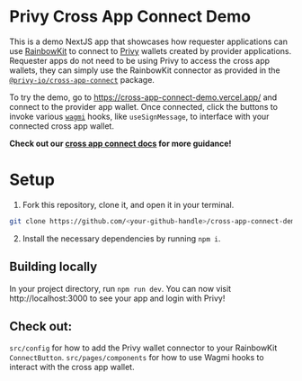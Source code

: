 # Privy Cross App Connect Demo

This is a demo NextJS app that showcases how requester applications can use [RainbowKit](https://rainbowkit.com) to connect to [Privy](https://www.privy.io/) wallets created by provider applications. Requester apps do not need to be using Privy to access the cross app wallets, they can simply use the RainbowKit connector as provided in the [`@privy-io/cross-app-connect`](https://www.npmjs.com/package/@privy-io/cross-app-connect) package.

To try the demo, go to https://cross-app-connect-demo.vercel.app/ and connect to the provider app wallet. Once connected, click the buttons to invoke various [`wagmi`](https://wagmi.sh/) hooks, like `useSignMessage`, to interface with your connected cross app wallet.

**Check out our [cross app connect docs](https://docs.privy.io/guide/react/cross-app/cross-app-connect) for more guidance!**

# Setup

1. Fork this repository, clone it, and open it in your terminal.

```sh
git clone https://github.com/<your-github-handle>/cross-app-connect-demo
```

2. Install the necessary dependencies by running `npm i`.

## Building locally

In your project directory, run `npm run dev`. You can now visit http://localhost:3000 to see your app and login with Privy!

## Check out:

`src/config` for how to add the Privy wallet connector to your RainbowKit `ConnectButton`.
`src/pages/components` for how to use Wagmi hooks to interact with the cross app wallet.
